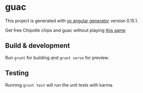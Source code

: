 # guac

This project is generated with [yo angular generator](https://github.com/yeoman/generator-angular)
version 0.15.1.

Get free Chipotle chips and guac without playing [this game](www.guachunter.com)

## Build & development

Run `grunt` for building and `grunt serve` for preview.

## Testing

Running `grunt test` will run the unit tests with karma.
